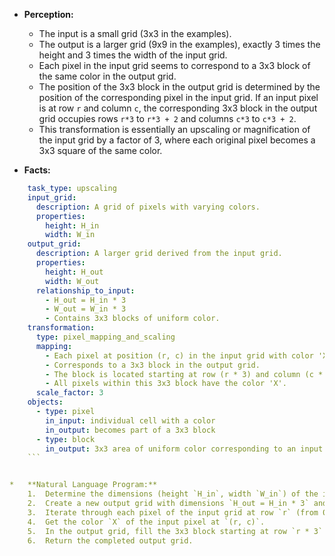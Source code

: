 *   **Perception:**
    *   The input is a small grid (3x3 in the examples).
    *   The output is a larger grid (9x9 in the examples), exactly 3 times the height and 3 times the width of the input grid.
    *   Each pixel in the input grid seems to correspond to a 3x3 block of the same color in the output grid.
    *   The position of the 3x3 block in the output grid is determined by the position of the corresponding pixel in the input grid. If an input pixel is at row `r` and column `c`, the corresponding 3x3 block in the output grid occupies rows `r*3` to `r*3 + 2` and columns `c*3` to `c*3 + 2`.
    *   This transformation is essentially an upscaling or magnification of the input grid by a factor of 3, where each original pixel becomes a 3x3 square of the same color.

*   **Facts:**
    
```yaml
    task_type: upscaling
    input_grid:
      description: A grid of pixels with varying colors.
      properties:
        height: H_in
        width: W_in
    output_grid:
      description: A larger grid derived from the input grid.
      properties:
        height: H_out
        width: W_out
      relationship_to_input:
        - H_out = H_in * 3
        - W_out = W_in * 3
        - Contains 3x3 blocks of uniform color.
    transformation:
      type: pixel_mapping_and_scaling
      mapping:
        - Each pixel at position (r, c) in the input grid with color 'X'.
        - Corresponds to a 3x3 block in the output grid.
        - The block is located starting at row (r * 3) and column (c * 3).
        - All pixels within this 3x3 block have the color 'X'.
      scale_factor: 3
    objects:
      - type: pixel
        in_input: individual cell with a color
        in_output: becomes part of a 3x3 block
      - type: block
        in_output: 3x3 area of uniform color corresponding to an input pixel
    ```


*   **Natural Language Program:**
    1.  Determine the dimensions (height `H_in`, width `W_in`) of the input grid.
    2.  Create a new output grid with dimensions `H_out = H_in * 3` and `W_out = W_in * 3`.
    3.  Iterate through each pixel of the input grid at row `r` (from 0 to `H_in - 1`) and column `c` (from 0 to `W_in - 1`).
    4.  Get the color `X` of the input pixel at `(r, c)`.
    5.  In the output grid, fill the 3x3 block starting at row `r * 3` and column `c * 3` entirely with the color `X`. This block covers rows `r*3`, `r*3 + 1`, `r*3 + 2` and columns `c*3`, `c*3 + 1`, `c*3 + 2`.
    6.  Return the completed output grid.